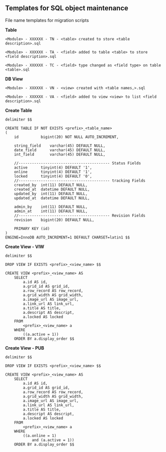 ## Templates for SQL object maintenance ##


File name templates for migration scripts

**Table**

	<Module> - XXXXXX - TN - <table> created to store <table description>.sql

	<Module> - XXXXXX - TA - <field> added to table <table> to store <field description>.sql

	<Module> - XXXXXX - TC - <field> type changed as <field type> on table <table>.sql

**DB View**

    <Module> - XXXXXX - VN - <view> created with <table names,>.sql

	<Module> - XXXXXX - VA - <field> added to view <view> to list <field description>.sql




**Create Table**

	delimiter $$

	CREATE TABLE IF NOT EXISTS <prefix>_<table_name>
	(
		id 			bigint(20) NOT NULL AUTO_INCREMENT,

		string_field	varchar(45) DEFAULT NULL,
		date_field		varchar(45) DEFAULT NULL,
		int_field	 	varchar(45) DEFAULT NULL,

		//----------------------------------------- Status Fields
		active 		tinyint(4) DEFAULT '1',
		online 		tinyint(4) DEFAULT '1',
		locked 		tinyint(4) DEFAULT '0',
		//----------------------------------------- tracking Fields
		created_by 	int(11) DEFAULT NULL,
		created_at 	datetime DEFAULT NULL,
		updated_by 	int(11) DEFAULT NULL,
		updated_at 	datetime DEFAULT NULL,

		admin_by	int(11) DEFAULT NULL,
  		admin_at	int(11) DEFAULT NULL,
		//----------------------------------------- Revision Fields
  		revision	bigint(20) DEFAULT NULL,

		PRIMARY KEY (id)
	)
	ENGINE=InnoDB AUTO_INCREMENT=1 DEFAULT CHARSET=latin1 $$



**Create View - VIW** 

	delimiter $$
	
	DROP VIEW IF EXISTS <prefix>_<view_name> $$
	
	CREATE VIEW <prefix>_<view_name> AS
	    SELECT 
	        a.id AS id,
	        a.grid_id AS grid_id,
	        a.row_record AS row_record,
	        a.grid_width AS grid_width,
	        a.image_url AS image_url,
	        a.link_url AS link_url,
	        a.title AS title,
	        a.descript AS descript,
	        a.locked AS locked
	    FROM
	        <prefix>_<view_name> a
	    WHERE
	        ((a.active = 1))
	    ORDER BY a.display_order $$

**Create View - PUB** 

	delimiter $$
	
	DROP VIEW IF EXISTS <prefix>_<view_name> $$
	
	CREATE VIEW <prefix>_<view_name> AS
	    SELECT 
	        a.id AS id,
	        a.grid_id AS grid_id,
	        a.row_record AS row_record,
	        a.grid_width AS grid_width,
	        a.image_url AS image_url,
	        a.link_url AS link_url,
	        a.title AS title,
	        a.descript AS descript,
	        a.locked AS locked
	    FROM
	        <prefix>_<view_name> a
	    WHERE
	        ((a.online = 1)
	            and (a.active = 1))
	    ORDER BY a.display_order $$

